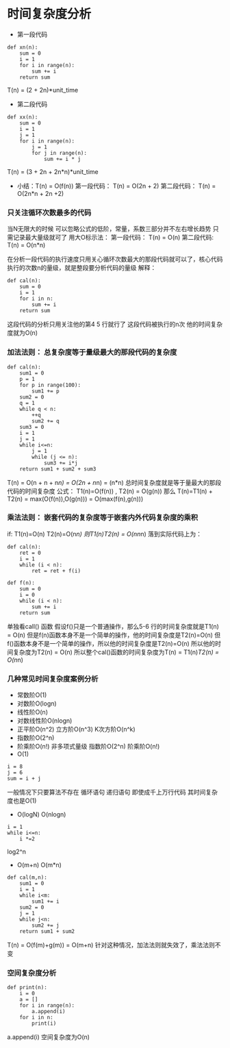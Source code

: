 # 时间复杂度分析

- 第一段代码
```
def xn(n):
    sum = 0
    i = 1
    for i in range(n):
        sum += i
    return sum
```
T(n) = (2 + 2n)*unit_time

- 第二段代码
```
def xx(n):
    sum = 0
    i = 1
    j = 1
    for i in range(n):
        j = 1
        for j in range(n):
            sum += i * j
```
T(n) = (3 + 2n + 2n*n)*unit_time

- 小结：T(n) = O(f(n))
第一段代码： T(n) = O(2n + 2)
第二段代码： T(n) = O(2n*n + 2n +2)

### 只关注循环次数最多的代码

当N无限大的时候 可以忽略公式的低阶，常量，系数三部分并不左右增长趋势 只需记录最大量级就可了
用大O标示法：
第一段代码： T(n) = O(n)
第二段代码: T(n) = O(n*n)

在分析一段代码的执行速度只用关心循环次数最大的那段代码就可以了，核心代码执行的次数n的量级，就是整段要分析代码的量级
解释：
```
def cal(n):
    sum = 0
    i = 1
    for i in n:
        sum += i
    return sum
```
这段代码的分析只用关注他的第4 5 行就行了
这段代码被执行的n次 他的时间复杂度就为O(n)

### 加法法则： 总复杂度等于量级最大的那段代码的复杂度
```
def cal(n):
    sum1 = 0
    p = 1
    for p in range(100):
        sum1 += p
    sum2 = 0
    q = 1
    while q < n:
        ++q
        sum2 += q
    sum3 = 0
    i = 1
    j = 1
    while i<=n:
        j = 1
        while (j <= n):
            sum3 += i*j
    return sum1 + sum2 + sum3
```
T(n) = O(n + n + n*n) = O(2n + n*n) = (n*n)
总时间复杂度就是等于量最大的那段代码的时间复杂度
公式： T1(n)=O(f(n)) , T2(n) = O(g(n))
那么 T(n)=T1(n) + T2(n) = max(O(f(n)),O(g(n))) = O(max(f(n),g(n)))

### 乘法法则： 嵌套代码的复杂度等于嵌套内外代码复杂度的乘积
if:
    T1(n)=O(n) T2(n)=O(n*n)
    则T1(n)*T2(n) = O(n*n*n)
落到实际代码上为：
```
def cal(n):
    ret = 0
    i = 1
    while (i < n):
        ret = ret + f(i)

def f(n):
    sum = 0
    i = 0
    while (i < n):
        sum += i
    return sum
```
单独看call() 函数 假设f()只是一个普通操作，那么5-6 行的时间复杂度就是T1(n) = O(n)
但是f(n)函数本身不是一个简单的操作，他的时间复杂度是T2(n)=O(n) 但f()函数本身不是一个简单的操作，所以他的时间复杂度是T2(n)=O(n)
所以他的时间复杂度为T2(n) = O(n) 所以整个cal()函数的时间复杂度为T(n) = T1(n)*T2(n) = O(n*n)

### 几种常见时间复杂度案例分析
- 常数阶O(1)
- 对数阶O(logn)
- 线性阶O(n)
- 对数线性阶O(nlogn)
- 正平阶O(n^2) 立方阶O(n^3) K次方阶O(n^k)
- 指数阶O(2^n)
- 阶乘阶O(n!)
非多项式量级 指数阶O(2^n) 阶乘阶O(n!)
- O(1)
```
i = 8
j = 6
sum = i + j
```
一般情况下只要算法不存在 循环语句 递归语句 即使成千上万行代码 其时间复杂度也是O(1)
- O(logN) O(nlogn)
```
i = 1
while i<=n:
    i *=2
```
log2^n
- O(m+n) O(m*n)
```
def cal(m,n):
    sum1 = 0
    i = 1
    while i<m:
        sum1 += i
    sum2 = 0
    j = 1
    while j<n:
        sum2 += j
    return sum1 + sum2
```
T(n) = O(f(m)+g(m)) = O(m+n)
针对这种情况，加法法则就失效了，乘法法则不变
### 空间复杂度分析
```
def print(n):
    i = 0
    a = []
    for i in range(n):
        a.append(i)
    for i in n:
        print(i)
```
a.append(i) 空间复杂度为O(n)



